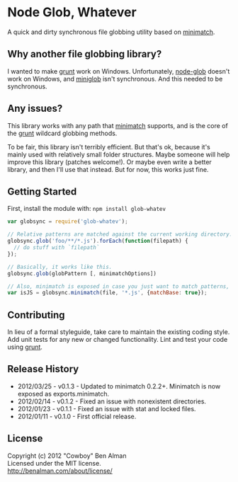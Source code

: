 # Node Glob, Whatever

A quick and dirty synchronous file globbing utility based on [minimatch](https://github.com/isaacs/minimatch).

## Why another file globbing library?

I wanted to make [grunt](https://github.com/cowboy/grunt) work on Windows. Unfortunately, [node-glob](https://github.com/isaacs/node-glob) doesn't work on Windows, and [miniglob](https://github.com/isaacs/miniglob) isn't synchronous. And this needed to be synchronous.

## Any issues?

This library works with any path that [minimatch](https://github.com/isaacs/minimatch) supports, and is the core of the [grunt](https://github.com/cowboy/grunt) wildcard globbing methods.

To be fair, this library isn't terribly efficient. But that's ok, because it's mainly used with relatively small folder structures. Maybe someone will help improve this library (patches welcome!). Or maybe even write a better library, and then I'll use that instead. But for now, this works just fine.

## Getting Started

First, install the module with: `npm install glob-whatev`

```javascript
var globsync = require('glob-whatev');

// Relative patterns are matched against the current working directory.
globsync.glob('foo/**/*.js').forEach(function(filepath) {
  // do stuff with `filepath`
});

// Basically, it works like this.
globsync.glob(globPattern [, minimatchOptions])

// Also, minimatch is exposed in case you just want to match patterns, eg.
var isJS = globsync.minimatch(file, '*.js', {matchBase: true});
```

## Contributing
In lieu of a formal styleguide, take care to maintain the existing coding style. Add unit tests for any new or changed functionality. Lint and test your code using [grunt](https://github.com/cowboy/grunt).

## Release History

* 2012/03/25 - v0.1.3 - Updated to minimatch 0.2.2+. Minimatch is now exposed as exports.minimatch.
* 2012/02/14 - v0.1.2 - Fixed an issue with nonexistent directories.
* 2012/01/23 - v0.1.1 - Fixed an issue with stat and locked files.
* 2012/01/11 - v0.1.0 - First official release.

## License
Copyright (c) 2012 "Cowboy" Ben Alman  
Licensed under the MIT license.  
<http://benalman.com/about/license/>
